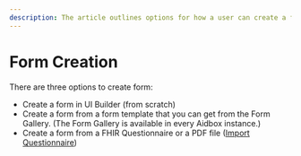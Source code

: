 ```yaml
---
description: The article outlines options for how a user can create a form.
---
```


# Form Creation

There are three options to create form:

* Create a form in UI Builder (from scratch)
* Create a form from a form template that you can get from the Form Gallery. (The Form Gallery is available in every Aidbox instance.)
* Create a form from a FHIR Questionnaire or a PDF file ([Import Questionnaire](../import-questionnaire.md))

